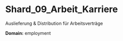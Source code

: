 # Shard_09_Arbeit_Karriere

Auslieferung & Distribution für Arbeitsverträge

**Domain:** employment
